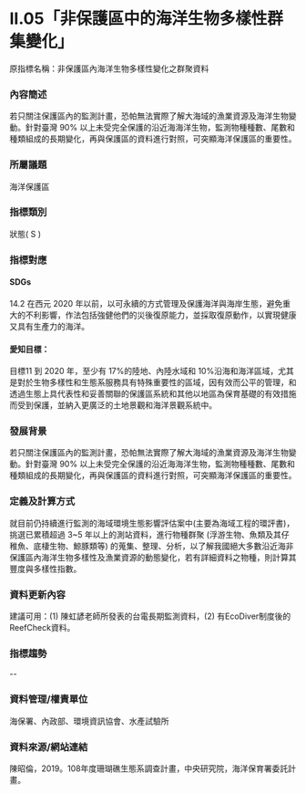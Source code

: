 # II.05「非保護區中的海洋生物多樣性群集變化」
原指標名稱：非保護區內海洋生物多樣性變化之群聚資料

<script type="text/javascript" src="http://cdn.mathjax.org/mathjax/latest/MathJax.js?config=TeX-AMS-MML_HTMLorMML"></script>
### 內容簡述
若只關注保護區內的監測計畫，恐帕無法實際了解大海域的漁業資源及海洋生物變動。針對臺灣 90% 以上未受完全保護的沿近海海洋生物，監測物種種數、尾數和種類組成的長期變化，再與保護區的資料進行對照，可突顯海洋保護區的重要性。
### 所屬議題
海洋保護區
### 指標類別
狀態( S )
### 指標對應
#### SDGs
14.2
在西元 2020 年以前，以可永續的方式管理及保護海洋與海岸生態，避免重大的不利影響，作法包括強健他們的災後復原能力，並採取復原動作，以實現健康又具有生產力的海洋。
#### 愛知目標：
目標11
到 2020 年，至少有 17%的陸地、內陸水域和 10%沿海和海洋區域，尤其是對於生物多樣性和生態系服務具有特殊重要性的區域，因有效而公平的管理，和透過生態上具代表性和妥善關聯的保護區系統和其他以地區為保育基礎的有效措施而受到保護，並納入更廣泛的土地景觀和海洋景觀系統中。
### 發展背景
若只關注保護區內的監測計畫，恐帕無法實際了解大海域的漁業資源及海洋生物變動。針對臺灣 90% 以上未受完全保護的沿近海海洋生物，監測物種種數、尾數和種類組成的長期變化，再與保護區的資料進行對照，可突顯海洋保護區的重要性。
### 定義及計算方式
就目前仍持續進行監測的海域環境生態影響評估案中(主要為海域工程的環評書)，挑選已累積超過 3~5 年以上的測站資料，進行物種群聚 (浮游生物、魚類及其仔稚魚、底棲生物、鯨豚類等) 的蒐集、整理、分析，以了解我國絕大多數沿近海非保護區內海洋生物多樣性及漁業資源的動態變化，若有詳細資料之物種，則計算其豐度與多樣性指數。
### 資料更新內容
建議可用：(1) 陳虹諺老師所發表的台電長期監測資料，(2) 有EcoDiver制度後的ReefCheck資料。
### 指標趨勢
--
### 資料管理/權責單位
海保署、內政部、環境資訊協會、水產試驗所
### 資料來源/網站連結
陳昭倫，2019。108年度珊瑚礁生態系調查計畫，中央研究院，海洋保育署委託計畫。